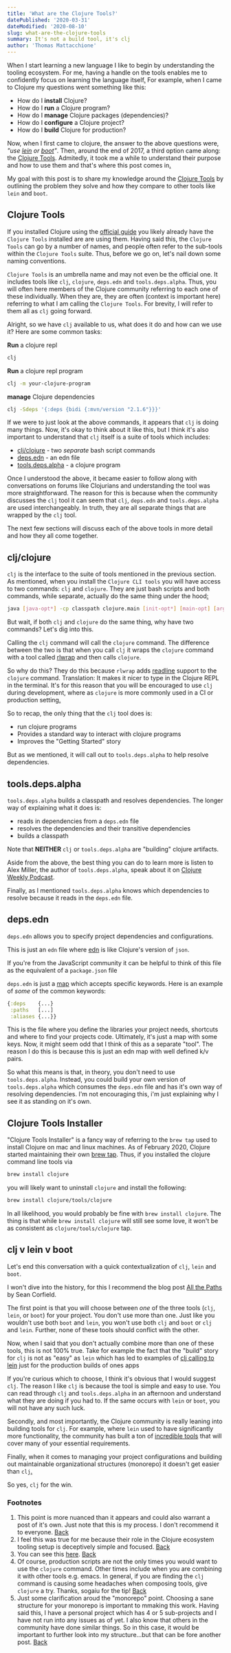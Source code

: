```yaml
---
title: 'What are the Clojure Tools?'
datePublished: '2020-03-31'
dateModified: '2020-08-10'
slug: what-are-the-clojure-tools
summary: It's not a build tool, it's clj
author: 'Thomas Mattacchione'
---
```


When I start learning a new language I like to begin by understanding the tooling ecosystem.  For me, having a handle on the tools enables me to confidently focus on learning the language itself<a href="#my-way" aria-describedby="footnote-label" id="my-way-ref">.</a>  For example, when I came to Clojure my questions went something like this:

- How do I **install** Clojure?
- How do I **run** a Clojure program?
- How do I **manage** Clojure packages (dependencies)?
- How do I **configure** a Clojure project?
- How do I **build** Clojure for production?

Now, when I first came to clojure, the answer to the above questions were, _"use [lein] or [boot]"_. Then, around the end of 2017, a third option came along: the [Clojure Tools]. Admitedly, it took me a while to understand their purpose and how to use them and that's where this post comes in<a href="#clojure-tools-simple" aria-describedby="footnote-label" id="clojure-tools-simple-ref">.</a>

My goal with this post is to share my knowledge around the [Clojure Tools] by outlining the problem they solve and how they compare to other tools like `lein` and `boot`.

## Clojure Tools

If you installed Clojure using the [official guide] you likely already have the `Clojure Tools` installed are are using them.  Having said this, the `Clojure Tools` can go by a number of names, and people often refer to the sub-tools within the `Clojure Tools` suite.  Thus, before we go on, let's nail down some naming conventions.

`Clojure Tools` is an umbrella name and may not even be the official one.  It includes tools like `clj`, `clojure`, `deps.edn` and `tools.deps.alpha`.  Thus, you will often here members of the Clojure community referring to each one of these individually.  When they are, they are often (context is important here) referring to what I am calling the `Clojure Tools`.  For brevity, I will refer to them all as `clj` going forward.

Alright, so we have `clj` available to us, what does it do and how can we use it?  Here are some common tasks:

**Run** a clojure repl

```bash
clj
```

**Run** a clojure repl program

```bash
clj -m your-clojure-program
```

**manage** Clojure dependencies

```bash
clj -Sdeps '{:deps {bidi {:mvn/version "2.1.6"}}}'
```

If we were to just look at the above commands, it appears that `clj` is doing many things.  Now, it's okay to think about it like this, but I think it's also important to understand that `clj` itself is a suite of tools which includes:

- [clj/clojure] - two _separate_ bash script commands
- [deps.edn] - an edn file
- [tools.deps.alpha] -  a clojure program

Once I understood the above, it became easier to follow along with conversations on forums like Clojurians and understanding the tool was more straightforward.  The reason for this is because when the community discusses the `clj` tool it can seem that `clj`, `deps.edn` and `tools.deps.alpha` are used interchangeably.  In truth, they are all separate things that are wrapped by the `clj` tool.

The next few sections will discuss each of the above tools in more detail and how they all come together.

## clj/clojure

`clj` is the interface to the suite of tools mentioned in the previous section.  As mentioned, when you install the `Clojure CLI tools` you will have access to two commands: `clj` and `clojure`.  They are just bash scripts and both commands, while separate, actually do the same thing under the hood<a href="#clj-calls-clojure-note" aria-describedby="footnote-label" id="clj-calls-clojure-note-ref">:</a>

```bash
java [java-opt*] -cp classpath clojure.main [init-opt*] [main-opt] [arg*]
```

But wait, if both `clj` and `clojure` do the same thing, why have two commands?  Let's dig into this.

Calling the `clj` command will call the `clojure` command.  The difference between the two is that when you call `clj` it wraps the `clojure` command with a tool called [rlwrap] and then calls `clojure`.

So why do this?  They do this because `rlwrap` adds [readline] support to the `clojure` command.  Translation:  It makes it nicer to type in the Clojure REPL in the terminal.  It's for this reason that you will be encouraged to use `clj` during development, where as `clojure` is more commonly used in a CI or production setting<a href="#when-to-use-clojure-script" aria-describedby="footnote-label" id="when-to-use-clojure-script-ref">.</a>

So to recap, the only thing that the `clj` tool does is:

- run clojure programs
- Provides a standard way to interact with clojure programs
- Improves the "Getting Started" story

But as we mentioned, it will call out to `tools.deps.alpha` to help resolve dependencies.

## tools.deps.alpha

`tools.deps.alpha` builds a classpath and resolves dependencies.  The longer way of explaining what it does is:

- reads in dependencies from a `deps.edn` file
- resolves the dependencies and their transitive dependencies
- builds a classpath

<aside class="blog-content__note">Note that <strong>NEITHER</strong> <code class="gatsby-code-text">clj</code> or <code class="gatsby-code-text">tools.deps.alpha</code> are "building" clojure artifacts.</aside>

Aside from the above, the best thing you can do to learn more is listen to Alex Miller, the author of `tools.deps.alpha`, speak about it on [Clojure Weekly Podcast].

Finally, as I mentioned `tools.deps.alpha` knows which dependencies to resolve because it reads in the `deps.edn` file.

## deps.edn

`deps.edn` allows you to specify project dependencies and configurations.

This is just an `edn` file where [edn] is like Clojure's version of `json`.

<aside class="blog-content__note">If you're from the JavaScript community it can be helpful to think of this file as the equivalent of a <code class="gatsby-code-text">package.json</code> file</aside>

`deps.edn` is just a [map] which accepts specific keywords.  Here is an example of _some_ of the common keywords:

```clojure
{:deps    {...}
 :paths   [...]
 :aliases {...}}
```

This is the file where you define the libraries your project needs, shortcuts and where to find your projects code.  Ultimately, it's just a map with some keys.  Now, it might seem odd that I think of this as a separate "tool".  The reason I do this is because this is just an edn map with well defined k/v pairs.

So what this means is that, in theory, you don't need to use `tools.deps.alpha`.  Instead, you could build your own version of `tools.deps.alpha` which consumes the `deps.edn` file and has it's own way of resolving dependencies.  I'm not encouraging this, i'm just explaining why I see it as standing on it's own.

## Clojure Tools Installer

"Clojure Tools Installer" is a fancy way of referring to the `brew tap` used to install Clojure on mac and linux machines.  As of February 2020, Clojure started maintaining their own [brew tap].  Thus, if you installed the clojure command line tools via

```bash
brew install clojure
```

you will likely want to uninstall `clojure` and install the following:

```bash
brew install clojure/tools/clojure
```

In all likelihood, you would probably be fine with `brew install clojure`.  The thing is that while `brew install clojure` will still see some love, it won't be as consistent as `clojure/tools/clojure` tap.

## clj v lein v boot

Let's end this conversation with a quick contextualization of `clj`, `lein` and `boot`.

<aside class="blog-content__note">I won't dive into the history, for this I recommend the blog post <a class="blog-content__link" href="https://corfield.org/blog/2018/04/18/all-the-paths/" rel="noopener noreferrer">All the Paths</a> by Sean Corfield.</aside>

The first point is that you will choose between _one_ of the three tools (`clj`, `lein`, or `boot`) for your project.  You don't use more than one.  Just like you wouldn't use both `boot` and `lein`, you won't use both `clj` and `boot` or `clj` and `lein`.  Further, none of these tools should conflict with the other.

<aside class="blog-content__note">Now, when I said that you don't actually combine more than one of these tools, this is not 100% true. Take for example the fact that the "build" story for <code class="gatsby-code-text">clj</code> is not as "easy" as <code class="gatsby-code-text">lein</code> which has led to examples of <a class="blog-content__link" href="https://github.com/oakes/full-stack-clj-example" rel="noopener noreferrer">clj calling to lein</a> just for the production builds of ones apps</aside>

If you're curious which to choose, I think it's obvious that I would suggest `clj`.  The reason I like `clj` is because the tool is simple and easy to use.  You can read through `clj` and `tools.deps.alpha` in an afternoon and understand what they are doing if you had to.  If the same occurs with `lein` or `boot`, you will not have any such luck.

Secondly, and most importantly, the Clojure community is really leaning into building tools for `clj`.  For example, where `lein` used to have significantly more functionality, the community has built a ton of [incredible tools] that will cover many of your essential requirements.

Finally, when it comes to managing your project configurations and building out maintainable organizational structures (monorepo) it doesn't get easier than `clj`<a href="#monorepo-comment" aria-describedby="footnote-label" id="monorepo-comment-ref">.</a>

So yes, `clj` for the win.

<aside>
  <h3>Footnotes</h3>
  <ol>
    <li id="my-way">
      This point is more nuanced than it appears and could also warrant a post of it's own.  Just note that this is my process.  I don't recommend it to everyone.
      <a href="#my-way-ref" aria-label="Back to content">Back</a>
    </li>
    <li id="clojure-tools-simple">
      I feel this was true for me because their role in the Clojure ecosystem tooling setup is deceptively simple and focused.
      <a href="#clojure-tools-simple-ref" aria-label="Back to content">Back</a>
    </li>
    <li id="clj-calls-clojure-note">
      You can see this <a class="blog-content__link" href="https://github.com/clojure/brew-install/blob/1.10.1/src/main/resources/clj#L4" target="_blank" rel="noopener noreferrer">here</a>.
      <a href="#clj-calls-clojure-note-ref" aria-label="Back to content">Back</a>
    </li>
    <li id="when-to-use-clojure-script">
      Of course, production scripts are not the only times you would want to use the <code class="gatsby-code-text">clojure</code> command.  Other times include when you are combining it with other tools e.g. emacs.  In general, if you are finding the <code class="gatsby-code-text">clj</code> command is causing some headaches when composing tools, give <code class="gatsby-code-text">clojure</code> a try.  Thanks, sogaiu for the tip!
      <a href="#when-to-use-clojure-script-ref" aria-label="Back to content">Back</a>
    </li>
    <li id="monorepo-comment">
      Just some clarification aroud the "monorepo" point. Choosing a sane structure for your monorepo is important to mmaking this work.  Having said this, I have a personal project which has 4 or 5 sub-projects and I have not run into any issues as of yet.  I also know that others in the community have done similar things.  So in this case, it would be important to further look into my structure...but that can be fore another post.
      <a href="#monorepo-comment-ref" aria-label="Back to content">Back</a>
    </li>
  </ol>
</aside>

[lein]: https://leiningen.org/
[boot]: https://boot-clj.com/
[official guide]: https://clojurescript.org/guides/quick-start
[Clojure]: https://clojure.org/guides/getting_started
[ClojureScript]: https://clojurescript.org/guides/quick-start
[Clojure Tools]: https://clojure.org/guides/deps_and_cli
[Clojure cli tool]: https://clojure.org/guides/deps_and_cli
[Clojure cli tools]: https://clojure.org/guides/deps_and_cli
[clj/clojure]: https://github.com/clojure/brew-install
[rlwrap]: https://linux.die.net/man/1/rlwraps
[readline]: https://en.wikipedia.org/wiki/GNU_Readline
[deps.edn]: https://www.clojure.org/guides/deps_and_cli
[deps.edn - an edn config file]: https://www.clojure.org/guides/deps_and_cli
[tools.deps.alpha - a clojure program]: https://github.com/clojure/tools.deps.alpha
[tools.deps.alpha]: https://github.com/clojure/tools.deps.alpha
[edn]: https://github.com/edn-format/edn
[map]: https://clojure.org/reference/data_structures#Maps
[Clojure Weekly Podcast]: https://soundcloud.com/user-959992602
[installing the Clojure CLI tools]: https://clojure.org/guides/getting_started
[Getting Started with Clojure]: https://www.youtube.com/playlist?list=PLaGDS2KB3-ArG0WqAytE9GsZgrM-USsZA
[brew tap]: https://clojure.org/news/2020/02/28/clojure-tap
[All The Paths]: https://corfield.org/blog/2018/04/18/all-the-paths/
[incredible tools]: https://github.com/clojure/tools.deps.alpha/wiki/Tools
